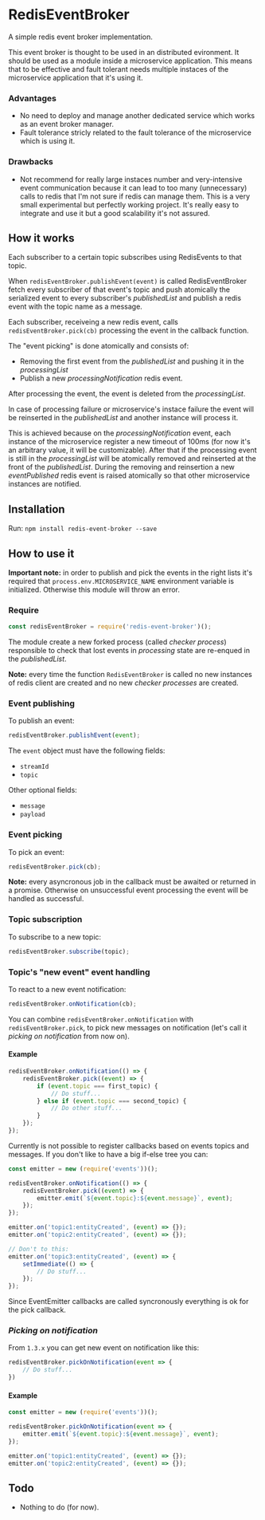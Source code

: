 # RedisEventBroker
A simple redis event broker implementation.

This event broker is thought to be used in an distributed evironment. It should be used as a module inside a microservice application.
This means that to be effective and fault tolerant needs multiple instaces of the microservice application that it's using it.

### Advantages
- No need to deploy and manage another dedicated service which works as an event broker manager.
- Fault tolerance stricly related to the fault tolerance of the microservice which is using it.

### Drawbacks
- Not recommend for really large instaces number and very-intensive event communication 
because it can lead to too many (unnecessary) calls to redis that I'm not sure if redis can manage them.
This is a very small experimental but perfectly working project. 
It's really easy to integrate and use it but a good scalability it's not assured.

## How it works
Each subscriber to a certain topic subscribes using RedisEvents to that topic.

When `redisEventBroker.publishEvent(event)` is called RedisEventBroker fetch every subscriber of that event's topic and push atomically the serialized event to every subscriber's *publishedList* and publish a redis event with the topic name as a message.

Each subscriber, receiveing a new redis event, calls `redisEventBroker.pick(cb)` processing the event in the callback function.

The "event picking" is done atomically and consists of:
- Removing the first event from the *publishedList* and pushing it in the *processingList*
- Publish a new *processingNotification* redis event.

After processing the event, the event is deleted from the *processingList*.

In case of processing failure or microservice's instace failure the event will be reinserted in the *publishedList* and another instance will process it.

This is achieved because on the *processingNotification* event, each instance of the microservice register a new timeout of 100ms (for now it's an arbitrary value, it will be customizable). After that if the processing event is still in the *processingList* will be atomically removed and reinserted at the front of the *publishedList*. During the removing and reinsertion a new *eventPublished* redis event is raised atomically so that other microservice instances are notified.

## Installation
Run: `npm install redis-event-broker --save`

## How to use it

**Important note:** in order to publish and pick the events in the right lists it's required that `process.env.MICROSERVICE_NAME` environment variable is initialized. Otherwise this module will throw an error.

### Require
```js
const redisEventBroker = require('redis-event-broker')();
```
The module create a new forked process (called *checker process*) responsible to check that lost events in *processing* state are re-enqued in the *publishedList*.

**Note:** every time the function `RedisEventBroker` is called no new instances of redis client are created and no new *checker processes* are created.

### Event publishing
To publish an event:
```js
redisEventBroker.publishEvent(event);
```
The `event` object must have the following fields:
- `streamId`
- `topic`

Other optional fields:
- `message`
- `payload`

### Event picking
To pick an event:
```js
redisEventBroker.pick(cb);
```

**Note:** every asyncronous job in the callback must be awaited or returned in a promise. Otherwise on unsuccessful event processing the event will be handled as successful.

### Topic subscription
To subscribe to a new topic:
```js
redisEventBroker.subscribe(topic);
```

### Topic's "new event" event handling
To react to a new event notification:
```js
redisEventBroker.onNotification(cb);
```

You can combine `redisEventBroker.onNotification` with `redisEventBroker.pick`, to pick new messages on notification (let's call it *picking on notification* from now on).

#### Example
```js
redisEventBroker.onNotification(() => {
    redisEventBroker.pick((event) => {
        if (event.topic === first_topic) {
            // Do stuff...
        } else if (event.topic === second_topic) {
            // Do other stuff...
        }
    });
});
```

Currently is not possible to register callbacks based on events topics and messages. If you don't like to have a big if-else tree you can:

```js
const emitter = new (require('events'))();

redisEventBroker.onNotification(() => {
    redisEventBroker.pick((event) => {
        emitter.emit(`${event.topic}:${event.message}`, event);
    });
});

emitter.on('topic1:entityCreated', (event) => {});
emitter.on('topic2:entityCreated', (event) => {});

// Don't to this:
emitter.on('topic3:entityCreated', (event) => {
    setImmediate(() => {
        // Do stuff...
    });
});
```
Since EventEmitter callbacks are called syncronously everything is ok for the pick callback.

### *Picking on notification*
From `1.3.x` you can get new event on notification like this:
```js
redisEventBroker.pickOnNotification(event => {
    // Do stuff...
})
```

#### Example
```js
const emitter = new (require('events'))();

redisEventBroker.pickOnNotification(event => {
    emitter.emit(`${event.topic}:${event.message}`, event);
});

emitter.on('topic1:entityCreated', (event) => {});
emitter.on('topic2:entityCreated', (event) => {});
```

## Todo
- Nothing to do (for now).
